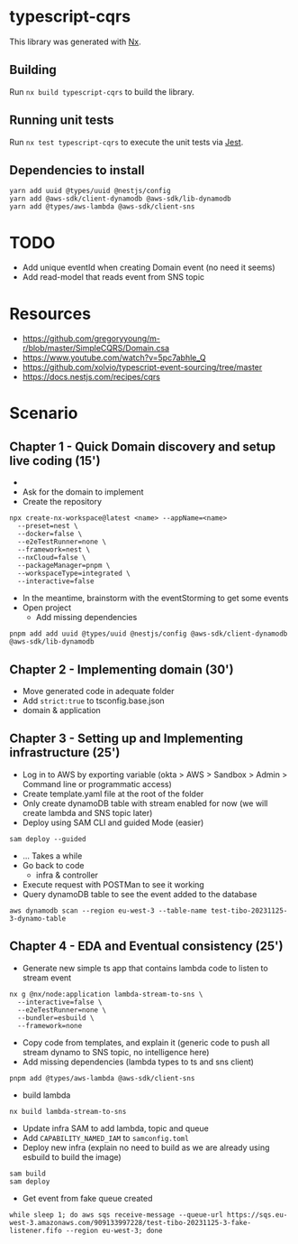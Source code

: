 # typescript-cqrs

This library was generated with [Nx](https://nx.dev).

## Building

Run `nx build typescript-cqrs` to build the library.

## Running unit tests

Run `nx test typescript-cqrs` to execute the unit tests via [Jest](https://jestjs.io).


## Dependencies to install
```shell
yarn add uuid @types/uuid @nestjs/config
yarn add @aws-sdk/client-dynamodb @aws-sdk/lib-dynamodb
yarn add @types/aws-lambda @aws-sdk/client-sns
```

# TODO
* Add unique eventId when creating Domain event (no need it seems)
* Add read-model that reads event from SNS topic


# Resources
* https://github.com/gregoryyoung/m-r/blob/master/SimpleCQRS/Domain.csa
* https://www.youtube.com/watch?v=5pc7abhle_Q
* https://github.com/xolvio/typescript-event-sourcing/tree/master
* https://docs.nestjs.com/recipes/cqrs

# Scenario

## Chapter 1 - Quick Domain discovery and setup live coding (15')
* 
* Ask for the domain to implement
* Create the repository
```shell
npx create-nx-workspace@latest <name> --appName=<name>
  --preset=nest \
  --docker=false \
  --e2eTestRunner=none \
  --framework=nest \
  --nxCloud=false \
  --packageManager=pnpm \
  --workspaceType=integrated \
  --interactive=false
```
* In the meantime, brainstorm with the eventStorming to get some events
* Open project
  * Add missing dependencies
```shell
pnpm add add uuid @types/uuid @nestjs/config @aws-sdk/client-dynamodb @aws-sdk/lib-dynamodb
```

## Chapter 2 - Implementing domain (30')

* Move generated code in adequate folder
* Add `strict:true` to tsconfig.base.json
* domain & application

## Chapter 3 - Setting up and Implementing infrastructure (25')
* Log in to AWS by exporting variable (okta > AWS > Sandbox > Admin > Command line or programmatic access)
* Create template.yaml file at the root of the folder
* Only create dynamoDB table with stream enabled for now (we will create lambda and SNS topic later)
* Deploy using SAM CLI and guided Mode (easier)
```shell
sam deploy --guided
```
* ... Takes a while
* Go back to code
  * infra & controller
* Execute request with POSTMan to see it working
* Query dynamoDB table to see the event added to the database
```shell
aws dynamodb scan --region eu-west-3 --table-name test-tibo-20231125-3-dynamo-table
```

## Chapter 4 - EDA and Eventual consistency (25')
* Generate new simple ts app that contains lambda code to listen to stream event
```shell
nx g @nx/node:application lambda-stream-to-sns \
  --interactive=false \
  --e2eTestRunner=none \
  --bundler=esbuild \
  --framework=none
```
* Copy code from templates, and explain it (generic code to push all stream dynamo to SNS topic, no intelligence here)
* Add missing dependencies (lambda types to ts and sns client)
```shell
pnpm add @types/aws-lambda @aws-sdk/client-sns
```
* build lambda
```shell
nx build lambda-stream-to-sns
```
* Update infra SAM to add lambda, topic and queue
* Add `CAPABILITY_NAMED_IAM` to `samconfig.toml`
* Deploy new infra (explain no need to build as we are already using esbuild to build the image)
```shell
sam build
sam deploy
```

* Get event from fake queue created
```shell
while sleep 1; do aws sqs receive-message --queue-url https://sqs.eu-west-3.amazonaws.com/909133997228/test-tibo-20231125-3-fake-listener.fifo --region eu-west-3; done
```
